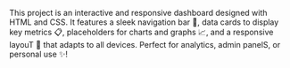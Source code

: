 This project is an interactive and responsive dashboard designed with HTML and CSS. It features a sleek navigation bar 🔗, data cards to display key metrics 📋, placeholders for charts and graphs 📈, and a responsive layouT 📱 that adapts to all devices. Perfect for analytics, admin panelS, or personal use ✨!
